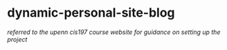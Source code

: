 # dynamic-personal-site-blog


*referred to the upenn cis197 course website for guidance on setting up the project*

